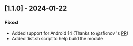 ## [1.1.0] - 2024-01-22
### Fixed
- Added support for Android 14 (Thanks to @sfionov 's [PR](https://github.com/AdguardTeam/adguardcert/pull/53))
- Added dist.sh script to help build the module